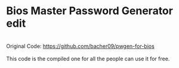 # Bios Master Password Generator edit
<br>
Original Code: <a href="https://github.com/bacher09/pwgen-for-bios">https://github.com/bacher09/pwgen-for-bios</a>
<br>
<br>
This code is the compiled one for all the people can use it for free.
